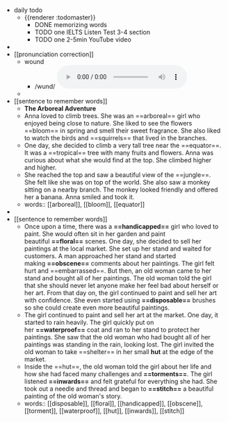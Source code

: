 - daily todo
	- {{renderer :todomaster}}
		- DONE memorizing words
		- TODO one IELTS Listen Test 3-4 section
		- TODO one 2-5min YouTube video
-
- [[pronunciation correction]]
	- wound
		- /wund/
		  <audio controls><source src="https://api.dictionaryapi.dev/media/pronunciations/en/wound-1-us.mp3"></audio>
	-
- [[sentence to remember words]]
	- **The Arboreal Adventure**
	- Anna loved to climb trees. She was an ==arboreal== girl who enjoyed being close to nature. She liked to see the flowers ==bloom== in spring and smell their sweet fragrance. She also liked to watch the birds and ==squirrels== that lived in the branches.
	- One day, she decided to climb a very tall tree near the ==equator==. It was a ==tropical== tree with many fruits and flowers. Anna was curious about what she would find at the top. She climbed higher and higher.
	- She reached the top and saw a beautiful view of the ==jungle==. She felt like she was on top of the world. She also saw a monkey sitting on a nearby branch. The monkey looked friendly and offered her a banana. Anna smiled and took it.
	- words:: [[arboreal]], [[bloom]], [[equator]]
-
- [[sentence to remember words]]
	- Once upon a time, there was a **==handicapped==** girl who loved to paint. She would often sit in her garden and paint beautiful **==floral==** scenes. One day, she decided to sell her paintings at the local market. She set up her stand and waited for customers. A man approached her stand and started making **==obscene==** comments about her paintings. The girl felt hurt and ==embarrassed==. But then, an old woman came to her stand and bought all of her paintings. The old woman told the girl that she should never let anyone make her feel bad about herself or her art. From that day on, the girl continued to paint and sell her art with confidence. She even started using **==disposable==** brushes so she could create even more beautiful paintings.
	- The girl continued to paint and sell her art at the market. One day, it started to rain heavily. The girl quickly put on her **==waterproof==** coat and ran to her stand to protect her paintings. She saw that the old woman who had bought all of her paintings was standing in the rain, looking lost. The girl invited the old woman to take ==shelter== in her small **hut** at the edge of the market.
	- Inside the ==hut==, the old woman told the girl about her life and how she had faced many challenges and **==torments==**. The girl listened **==inwards==** and felt grateful for everything she had. She took out a needle and thread and began to **==stitch==** a beautiful painting of the old woman's story.
	- words::  [[disposable]], [[floral]], [[handicapped]], [[obscene]], [[torment]], [[waterproof]], [[hut]], [[inwards]], [[stitch]]